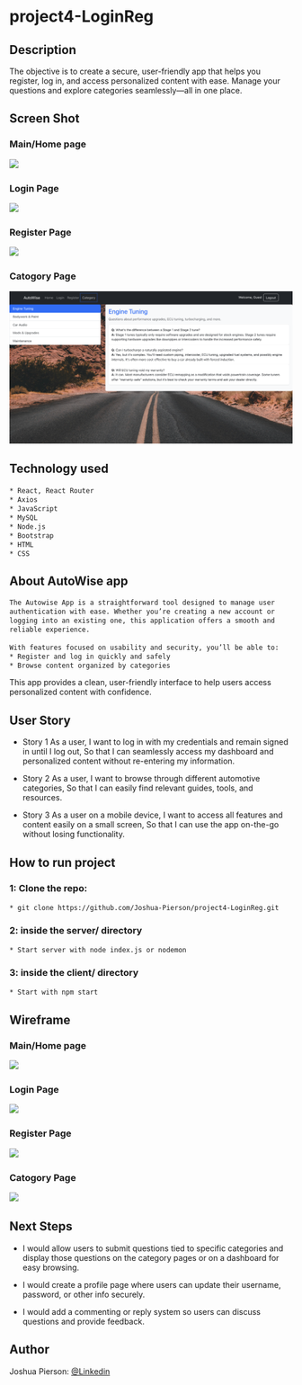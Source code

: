 # project4-LoginReg

## Description
The objective is to create a secure, user-friendly app that helps you register, log in, and access personalized content with ease. Manage your questions and explore categories seamlessly—all in one place.


## Screen Shot

### Main/Home page 
<img src="./client/Images/HomePage.png">

### Login Page
<img src="./client/Images/LoginPage.png">

### Register Page
<img src="./client/Images/RegisterPage.png">

### Catogory Page
<img src="./client/Images/CategoryPage.png">


## Technology used
    * React, React Router
    * Axios
    * JavaScript
    * MySQL
    * Node.js
    * Bootstrap
    * HTML
    * CSS


## About AutoWise app
    The Autowise App is a straightforward tool designed to manage user authentication with ease. Whether you’re creating a new account or logging into an existing one, this application offers a smooth and reliable experience.

    With features focused on usability and security, you’ll be able to:
    * Register and log in quickly and safely
    * Browse content organized by categories

This app provides a clean, user-friendly interface to help users access personalized content with confidence.


## User Story
- Story 1
   As a user, I want to log in with my credentials and remain signed in until I log out, So that I can seamlessly access my dashboard and personalized content without re-entering my information.

- Story 2
    As a user, I want to browse through different automotive categories, So that I can easily find relevant guides, tools, and resources.

- Story 3
    As a user on a mobile device, I want to access all features and content easily on a small screen, So that I can use the app on-the-go without losing functionality.
    
## How to run project

### 1: Clone the repo:
    * git clone https://github.com/Joshua-Pierson/project4-LoginReg.git


### 2: inside the server/ directory
    * Start server with node index.js or nodemon

### 3: inside the client/ directory
    * Start with npm start


## Wireframe

### Main/Home page
<img src="#">

### Login Page
<img src="#">

### Register Page
<img src="#">

### Catogory Page
<img src="#">

## Next Steps
* I would allow users to submit questions tied to specific categories and display those questions on the category pages or on a dashboard for easy browsing.

* I would create a profile page where users can update their username, password, or other info securely.
 
* I would add a commenting or reply system so users can discuss questions and provide feedback.

## Author
Joshua Pierson: <a href="https://www.linkedin.com/in/joshua-pierson726" rel="nofollow">@Linkedin</a>
